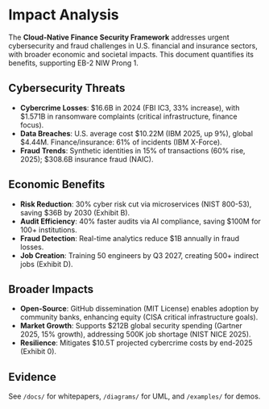 # Impact Analysis

The **Cloud-Native Finance Security Framework** addresses urgent cybersecurity and fraud challenges in U.S. financial and insurance sectors, with broader economic and societal impacts. This document quantifies its benefits, supporting EB-2 NIW Prong 1.

## Cybersecurity Threats
- **Cybercrime Losses**: $16.6B in 2024 (FBI IC3, 33% increase), with $1.571B in ransomware complaints (critical infrastructure, finance focus).
- **Data Breaches**: U.S. average cost $10.22M (IBM 2025, up 9%), global $4.44M. Finance/insurance: 61% of incidents (IBM X-Force).
- **Fraud Trends**: Synthetic identities in 15% of transactions (60% rise, 2025); $308.6B insurance fraud (NAIC).

## Economic Benefits
- **Risk Reduction**: 30% cyber risk cut via microservices (NIST 800-53), saving $36B by 2030 (Exhibit B).
- **Audit Efficiency**: 40% faster audits via AI compliance, saving $100M for 100+ institutions.
- **Fraud Detection**: Real-time analytics reduce $1B annually in fraud losses.
- **Job Creation**: Training 50 engineers by Q3 2027, creating 500+ indirect jobs (Exhibit D).

## Broader Impacts
- **Open-Source**: GitHub dissemination (MIT License) enables adoption by community banks, enhancing equity (CISA critical infrastructure goals).
- **Market Growth**: Supports $212B global security spending (Gartner 2025, 15% growth), addressing 500K job shortage (NIST NICE 2025).
- **Resilience**: Mitigates $10.5T projected cybercrime costs by end-2025 (Exhibit 0).

## Evidence
See `/docs/` for whitepapers, `/diagrams/` for UML, and `/examples/` for demos.